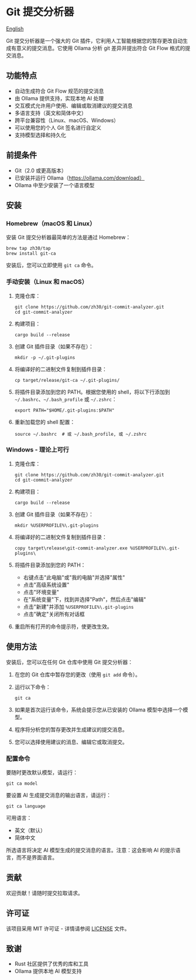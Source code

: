 # Git 提交分析器

[English](README.md)

Git 提交分析器是一个强大的 Git 插件，它利用人工智能根据您的暂存更改自动生成有意义的提交消息。它使用 Ollama 分析 git 差异并提出符合 Git Flow 格式的提交消息。

## 功能特点

- 自动生成符合 Git Flow 规范的提交消息
- 由 Ollama 提供支持，实现本地 AI 处理
- 交互模式允许用户使用、编辑或取消建议的提交消息
- 多语言支持（英文和简体中文）
- 跨平台兼容性（Linux、macOS、Windows）
- 可以使用您的个人 Git 签名进行自定义
- 支持模型选择和持久化

## 前提条件

- Git（2.0 或更高版本）
- 已安装并运行 Ollama（https://ollama.com/download）
- Ollama 中至少安装了一个语言模型

## 安装

### Homebrew（macOS 和 Linux）

安装 Git 提交分析器最简单的方法是通过 Homebrew：

```
brew tap zh30/tap
brew install git-ca
```

安装后，您可以立即使用 `git ca` 命令。

### 手动安装（Linux 和 macOS）

1. 克隆仓库：
   ```
   git clone https://github.com/zh30/git-commit-analyzer.git
   cd git-commit-analyzer
   ```

2. 构建项目：
   ```
   cargo build --release
   ```

3. 创建 Git 插件目录（如果不存在）：
   ```
   mkdir -p ~/.git-plugins
   ```

4. 将编译好的二进制文件复制到插件目录：
   ```
   cp target/release/git-ca ~/.git-plugins/
   ```

5. 将插件目录添加到您的 PATH。根据您使用的 shell，将以下行添加到 `~/.bashrc`、`~/.bash_profile` 或 `~/.zshrc`：
   ```
   export PATH="$HOME/.git-plugins:$PATH"
   ```

6. 重新加载您的 shell 配置：
   ```
   source ~/.bashrc  # 或 ~/.bash_profile, 或 ~/.zshrc
   ```

### Windows - 理论上可行

1. 克隆仓库：
   ```
   git clone https://github.com/zh30/git-commit-analyzer.git
   cd git-commit-analyzer
   ```

2. 构建项目：
   ```
   cargo build --release
   ```

3. 创建 Git 插件目录（如果不存在）：
   ```
   mkdir %USERPROFILE%\.git-plugins
   ```

4. 将编译好的二进制文件复制到插件目录：
   ```
   copy target\release\git-commit-analyzer.exe %USERPROFILE%\.git-plugins\
   ```

5. 将插件目录添加到您的 PATH：
   - 右键点击"此电脑"或"我的电脑"并选择"属性"
   - 点击"高级系统设置"
   - 点击"环境变量"
   - 在"系统变量"下，找到并选择"Path"，然后点击"编辑"
   - 点击"新建"并添加 `%USERPROFILE%\.git-plugins`
   - 点击"确定"关闭所有对话框

6. 重启所有打开的命令提示符，使更改生效。

## 使用方法

安装后，您可以在任何 Git 仓库中使用 Git 提交分析器：

1. 在您的 Git 仓库中暂存您的更改（使用 `git add` 命令）。
2. 运行以下命令：

   ```
   git ca
   ```

3. 如果是首次运行该命令，系统会提示您从已安装的 Ollama 模型中选择一个模型。
4. 程序将分析您的暂存更改并生成建议的提交消息。
5. 您可以选择使用建议的消息、编辑它或取消提交。

### 配置命令

要随时更改默认模型，请运行：

```
git ca model
```

要设置 AI 生成提交消息的输出语言，请运行：

```
git ca language
```

可用语言：
- 英文（默认）
- 简体中文

所选语言将决定 AI 模型生成的提交消息的语言。注意：这会影响 AI 的提示语言，而不是界面语言。

## 贡献

欢迎贡献！请随时提交拉取请求。

## 许可证

该项目采用 MIT 许可证 - 详情请参阅 [LICENSE](LICENSE) 文件。

## 致谢

- Rust 社区提供了优秀的库和工具
- Ollama 提供本地 AI 模型支持
